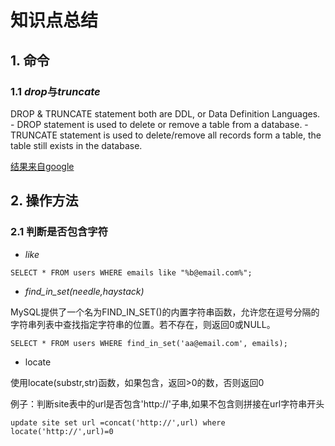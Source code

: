 # 知识点总结

## 1. 命令

### 1.1 *drop*与*truncate*
DROP & TRUNCATE statement both are DDL, or Data Definition Languages. - DROP statement is used to delete or remove a table from a database. - TRUNCATE statement is used to delete/remove all records form a table, the table still exists in the database.

[结果来自google](https://www.quora.com/What-is-the-difference-between-drop-and-truncate-for-tables-in-MySQL)

## 2. 操作方法

### 2.1 判断是否包含字符
- *like*
```
SELECT * FROM users WHERE emails like "%b@email.com%";
```
- *find_in_set(needle,haystack)*
  
MySQL提供了一个名为FIND_IN_SET()的内置字符串函数，允许您在逗号分隔的字符串列表中查找指定字符串的位置。若不存在，则返回0或NULL。
```
SELECT * FROM users WHERE find_in_set('aa@email.com', emails);
```
- locate

使用locate(substr,str)函数，如果包含，返回>0的数，否则返回0 

例子：判断site表中的url是否包含'http://'子串,如果不包含则拼接在url字符串开头
```
update site set url =concat('http://',url) where locate('http://',url)=0 
```
